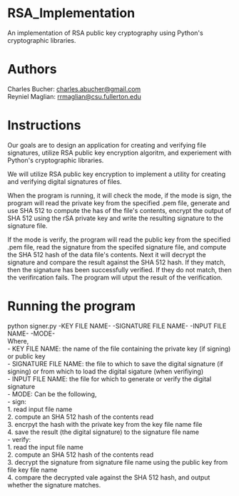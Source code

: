 # RSA_Implementation
An implementation of RSA public key cryptography using Python's cryptographic libraries.

# Authors
Charles Bucher: charles.abucher@gmail.com <br>
Reyniel Maglian: rrmaglian@csu.fullerton.edu

# Instructions
Our goals are to design an application for creating and verifying file signatures, utilize RSA public key encryption algoritm, and experiement with Python's cryptographic libraries.

We will utilize RSA public key encryption to implement a utility for creating and verifying digital signatures of files.

When the program is running, it will check the mode, if the mode is sign, the program will read the private key from the specified .pem file, generate and use SHA 512 to compute the has of the file's contents, encrypt the output of SHA 512 using the rSA private key and write the resulting signature to the signature file. 

If the mode is verify, the program will read the public key from the specified .pem file, read the signature from the specifed signature file, and compute the SHA 512 hash of the data file's contents. Next it will decrypt the signature and compare the result against the SHA 512 hash. If they match, then the signature has been successfully verified. If they do not match, then the verifircation fails. The program will utput the result of the verification. 

# Running the program
python signer.py -KEY FILE NAME- -SIGNATURE FILE NAME- -INPUT FILE NAME- -MODE- <br>
  Where, <br>
    - KEY FILE NAME: the name of the file containing the private key (if signing) or public key <br>
    - SIGNATURE FILE NAME: the file to which to save the digital signature (if signing) or from which to load the digital sigature (when verifiying) <br>
    - INPUT FILE NAME: the file for which to generate or verify the digital signature <br>
    - MODE: Can be the following, <br>
        - sign: <br>
        1. read input file name <br>
        2. compute an SHA 512 hash of the contents read <br>
        3. encrpyt the hash with the private key from the key file name file <br>
        4. save the result (the digital signature) to the signature file name <br>
        - verify: <br>
        1. read the input file name <br>
        2. compute an SHA 512 hash of the contents read <br>
        3. decrypt the signature from signature file name using the public key from file key file name <br>
        4. compare the decrypted vale against the SHA 512 hash, and output whether the signature matches. <br>
  
